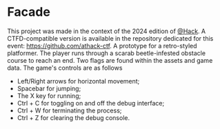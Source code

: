 # Facade
This project was made in the context of the 2024 edition of <a href='https://athackctf.com/' target="new">@Hack</a>. A CTFD-compatible version is available in the repository dedicated for this event: https://github.com/athack-ctf.
A prototype for a retro-styled platformer. The player runs through a scarab beetle-infested obstacle course to reach an end. Two flags are found within the assets and game data. The game's controls are as follows
 - Left/Right arrows for horizontal movement;
 - Spacebar for jumping;
 - The X key for running;
 - Ctrl + C for toggling on and off the debug interface;
 - Ctrl + W for terminating the process;
 - Ctrl + Z for clearing the debug console.
